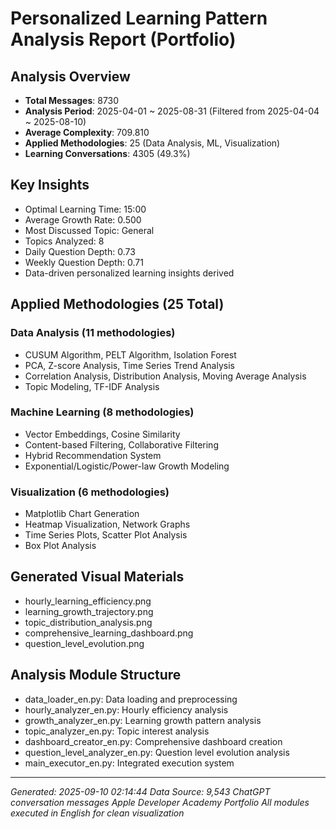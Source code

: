 # Personalized Learning Pattern Analysis Report (Portfolio)

## Analysis Overview
- **Total Messages**: 8730
- **Analysis Period**: 2025-04-01 ~ 2025-08-31 (Filtered from 2025-04-04 ~ 2025-08-10)
- **Average Complexity**: 709.810
- **Applied Methodologies**: 25 (Data Analysis, ML, Visualization)
- **Learning Conversations**: 4305 (49.3%)

## Key Insights
- Optimal Learning Time: 15:00
- Average Growth Rate: 0.500
- Most Discussed Topic: General
- Topics Analyzed: 8
- Daily Question Depth: 0.73
- Weekly Question Depth: 0.71
- Data-driven personalized learning insights derived

## Applied Methodologies (25 Total)

### Data Analysis (11 methodologies)
- CUSUM Algorithm, PELT Algorithm, Isolation Forest
- PCA, Z-score Analysis, Time Series Trend Analysis
- Correlation Analysis, Distribution Analysis, Moving Average Analysis
- Topic Modeling, TF-IDF Analysis

### Machine Learning (8 methodologies)
- Vector Embeddings, Cosine Similarity
- Content-based Filtering, Collaborative Filtering
- Hybrid Recommendation System
- Exponential/Logistic/Power-law Growth Modeling

### Visualization (6 methodologies)
- Matplotlib Chart Generation
- Heatmap Visualization, Network Graphs
- Time Series Plots, Scatter Plot Analysis
- Box Plot Analysis

## Generated Visual Materials
- hourly_learning_efficiency.png
- learning_growth_trajectory.png
- topic_distribution_analysis.png
- comprehensive_learning_dashboard.png
- question_level_evolution.png

## Analysis Module Structure
- data_loader_en.py: Data loading and preprocessing
- hourly_analyzer_en.py: Hourly efficiency analysis
- growth_analyzer_en.py: Learning growth pattern analysis
- topic_analyzer_en.py: Topic interest analysis
- dashboard_creator_en.py: Comprehensive dashboard creation
- question_level_analyzer_en.py: Question level evolution analysis
- main_executor_en.py: Integrated execution system

---
*Generated: 2025-09-10 02:14:44*
*Data Source: 9,543 ChatGPT conversation messages*
*Apple Developer Academy Portfolio*
*All modules executed in English for clean visualization*

